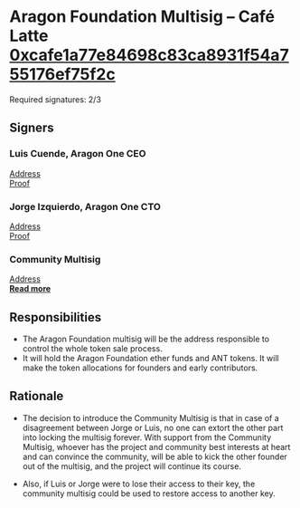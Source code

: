 # Aragon Foundation Multisig – Café Latte [0xcafe1a77e84698c83ca8931f54a755176ef75f2c](https://etherscan.io/address/0xcafe1a77e84698c83ca8931f54a755176ef75f2c)

Required signatures: 2/3

## Signers

### Luis Cuende, Aragon One CEO

[Address](https://etherscan.io/address/0xddc1b51b67dabd408b224d0f7dfcc93ec4b06265)  
[Proof](https://etherscan.io/tx/0xc7b285395c0cbf09599ffac4aa4a05bced65522994fc94597456fadc7c6c1d3f)

### Jorge Izquierdo, Aragon One CTO
[Address](https://etherscan.io/address/0x4838eab6f43841e0d233db4cea47bd64f614f0c5)  
[Proof](https://etherscan.io/tx/0x5aaeb2d0361dbdf3b4ecadad1b49c239eb1b3b5e1cf973f6a4597ad56edc47b9)


### Community Multisig
[Address](https://etherscan.io/address/0xbeefbeef03c7e5a1c29e0aa675f8e16aee0a5fad)  
[**Read more**](community.md)




## Responsibilities

- The Aragon Foundation multisig will be the address responsible to control the whole token sale process.
- It will hold the Aragon Foundation ether funds and ANT tokens. It will make the token allocations for founders and early contributors.



## Rationale

- The decision to introduce the Community Multisig is that in case of a disagreement between Jorge or Luis, no one can extort the other part into locking the multisig forever. With support from the Community Multisig, whoever has the project and community best interests at heart and can convince the community, will be able to kick the other founder out of the multisig, and the project will continue its course.

- Also, if Luis or Jorge were to lose their access to their key, the community multisig could be used to restore access to another key.
